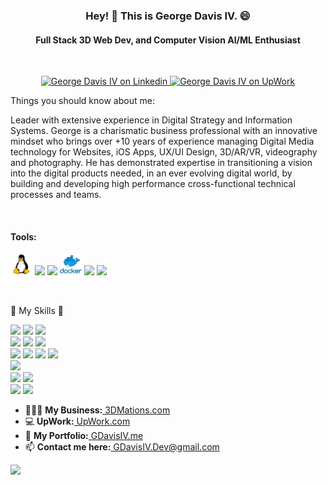 
<h3 align="center">Hey! 👋 This is George Davis IV. 😄 </h3>

<h4 align="center">Full Stack 3D Web Dev, and Computer Vision AI/ML Enthusiast</h4>

</br>
<p align="center">
  <a href="https://www.linkedin.com/in/gdavisiv/" target="_blank"> 
    <img alt="George Davis IV on Linkedin" src="https://avatars3.githubusercontent.com/u/357098?s=200&v=4" width="40" height="40"> 
  </a>
    <a href="https://www.upwork.com/freelancers/~016f6ad97a8227b98b" target="_blank"> 
    <img alt="George Davis IV on UpWork" src="https://github.com/gdavisiv/gdavisiv/assets/7787759/8194060a-2e92-417a-ba98-5b9f1e947183" width="38" height="38"> 
  </a>
</p>

Things you should know about me:

Leader with extensive experience in Digital Strategy and Information Systems. George is a charismatic business professional with an innovative mindset who brings over +10 years of experience managing Digital Media technology for Websites, iOS Apps, UX/UI Design, 3D/AR/VR, videography and photography. He has demonstrated expertise in transitioning a vision into the digital products needed, in an ever evolving digital world, by building and developing high performance cross-functional technical processes and teams. 

</br>

#### Tools:
<code><img height="35" src="https://raw.githubusercontent.com/github/explore/80688e429a7d4ef2fca1e82350fe8e3517d3494d/topics/linux/linux.png"></code>
<code><img height="35" src="https://forums.kali.org/images/misc/kali-2.0-logo-TM.png"></code>
<code><img height="35" src="https://git-scm.com/images/logos/logomark-white@2x.png"></code>
<code><img height="35" src="https://raw.githubusercontent.com/github/explore/80688e429a7d4ef2fca1e82350fe8e3517d3494d/topics/docker/docker.png"></code>
<code><img height="35" src="https://resources.jetbrains.com/storage/products/pycharm/img/meta/pycharm_logo_300x300.png"></code>
<code><img height="35" src="https://upload.wikimedia.org/wikipedia/commons/thumb/9/9a/Visual_Studio_Code_1.35_icon.svg/512px-Visual_Studio_Code_1.35_icon.svg.png?20210804221519"></code>

</br>

🌱 My Skills 🌱

![](https://img.shields.io/badge/Framework-React.js-informational?style=flat&logo=reactjs&logoColor=white&color=3bac3a)
![](https://img.shields.io/badge/Framework-Three.js-informational?style=flat&logo=threejs&logoColor=white&color=3bac3a)
![](https://img.shields.io/badge/Framework-Next.js-informational?style=flat&logo=nextjs&logoColor=white&color=3bac3a)
<br>
![](https://img.shields.io/badge/Framework-WebGL-informational?style=flat&logo=webgl&logoColor=white&color=3bac3a)
![](https://img.shields.io/badge/Framework-Babylon.js-informational?style=flat&logo=babylon&logoColor=white&color=3bac3a)
![](https://img.shields.io/badge/Framework-Angular-informational?style=flat&logo=angular&logoColor=white&color=3bac3a)
<br>
![](https://img.shields.io/badge/Language-JavaScript-informational?style=flat&logo=javascript&logoColor=white&color=3bac3a)
![](https://img.shields.io/badge/Language-PHP-informational?style=flat&logo=php&logoColor=white&color=3bac3a)
![](https://img.shields.io/badge/Language-Python-informational?style=flat&logo=python&logoColor=white&color=3bac3a)
![](https://img.shields.io/badge/Language-Swift-informational?style=flat&logo=swift&logoColor=white&color=3bac3a)
<br>
![](https://img.shields.io/badge/CI/CD-Github_Action-informational?style=flat&logo=github&logoColor=white&color=3bac3a)
<br>
![](https://img.shields.io/badge/Database-MySQL-informational?style=flat&logo=mysql&logoColor=white&color=3bac3a)
![](https://img.shields.io/badge/Database-MongoDB-informational?style=flat&logo=mongodb&logoColor=white&color=3bac3a)
<br>
![](https://img.shields.io/badge/Shell-Bash-informational?style=flat&logo=gnu-bash&logoColor=white&color=3bac3a)
![](https://img.shields.io/badge/Tools-Docker-informational?style=flat&logo=docker&logoColor=white&color=3bac3a)

- 👨🏽‍💻 <b>My Business:</b><a href="https://www.3DMations.com">  3DMations.com</a>
- 💻 <b>UpWork:</b><a href="https://www.upwork.com/freelancers/~016f6ad97a8227b98b">  UpWork.com</a>
- 🤖 <b>My Portfolio:</b><a href="https://www.gdavisiv.me">  GDavisIV.me</a>
- 📫 <b>Contact me here:</b><a href="mailto:gdavisiv.dev@gmail.com" target="_blank"> GDavisIV.Dev@gmail.com</a>


![](https://komarev.com/ghpvc/?username=gdavisiv&color=brightgreen)
